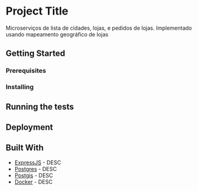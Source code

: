 # Project Title

Microserviços de lista de cidades, lojas, e pedidos de lojas. Implementado usando mapeamento geográfico de lojas

## Getting Started


### Prerequisites


### Installing


## Running the tests


## Deployment


## Built With

* [ExpressJS](http://) - DESC
* [Postgres](https://) - DESC
* [Postgis](https://) - DESC
* [Docker](https://) - DESC

